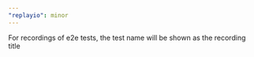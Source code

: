 ```yaml
---
"replayio": minor
---
```


For recordings of e2e tests, the test name will be shown as the recording title
